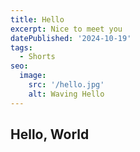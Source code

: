 ```yaml
---
title: Hello
excerpt: Nice to meet you
datePublished: '2024-10-19'
tags:
  - Shorts
seo:
  image:
    src: '/hello.jpg'
    alt: Waving Hello
---
```

## Hello, World
